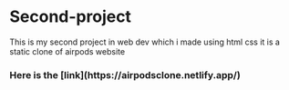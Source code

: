 # Second-project
This is my second project in web dev which i made using html css it is a static clone of airpods website
<h3>Here is the [link](https://airpodsclone.netlify.app/) </h3>
